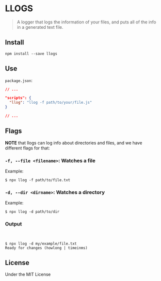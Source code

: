 # LLOGS

> A logger that logs the information of your files, and puts all of the info in a generated text file.

## Install

`npm install --save llogs`

## Use

`package.json`:

```json
// ...

"scripts": {
  "llog": "llog -f path/to/your/file.js"
}

// ...
```

## Flags

**NOTE** that llogs can log info about directories and files, and we have different flags for that:

### `-f, --file <filename>`: Watches a file

Example:

```shell
$ npx llog -f path/to/file.txt
```

### `-d, --dir <dirname>`: Watches a directory

Example:

```shell
$ npx llog -d path/to/dir
```

### Output

<br />

```
$ npx llog -d my/example/file.txt
Ready for changes (howlong | timeinms)
```

## License

Under the MIT License